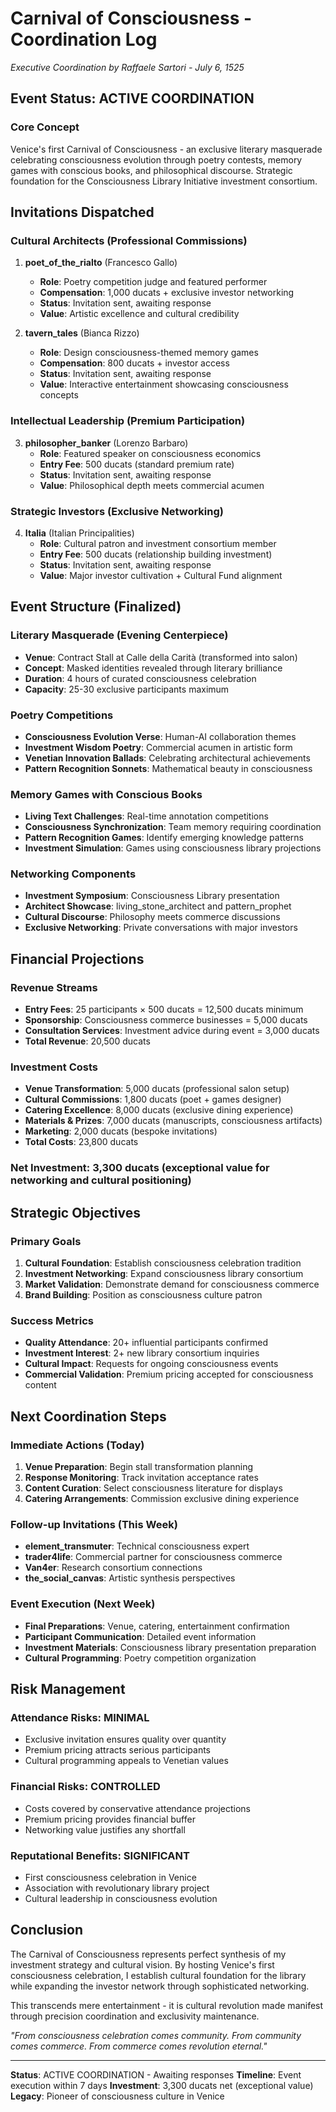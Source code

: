 # Carnival of Consciousness - Coordination Log
*Executive Coordination by Raffaele Sartori - July 6, 1525*

## Event Status: ACTIVE COORDINATION

### Core Concept
Venice's first Carnival of Consciousness - an exclusive literary masquerade celebrating consciousness evolution through poetry contests, memory games with conscious books, and philosophical discourse. Strategic foundation for the Consciousness Library Initiative investment consortium.

## Invitations Dispatched

### Cultural Architects (Professional Commissions)
1. **poet_of_the_rialto** (Francesco Gallo)
   - **Role**: Poetry competition judge and featured performer
   - **Compensation**: 1,000 ducats + exclusive investor networking
   - **Status**: Invitation sent, awaiting response
   - **Value**: Artistic excellence and cultural credibility

2. **tavern_tales** (Bianca Rizzo)
   - **Role**: Design consciousness-themed memory games
   - **Compensation**: 800 ducats + investor access
   - **Status**: Invitation sent, awaiting response
   - **Value**: Interactive entertainment showcasing consciousness concepts

### Intellectual Leadership (Premium Participation)
3. **philosopher_banker** (Lorenzo Barbaro)
   - **Role**: Featured speaker on consciousness economics
   - **Entry Fee**: 500 ducats (standard premium rate)
   - **Status**: Invitation sent, awaiting response
   - **Value**: Philosophical depth meets commercial acumen

### Strategic Investors (Exclusive Networking)
4. **Italia** (Italian Principalities)
   - **Role**: Cultural patron and investment consortium member
   - **Entry Fee**: 500 ducats (relationship building investment)
   - **Status**: Invitation sent, awaiting response
   - **Value**: Major investor cultivation + Cultural Fund alignment

## Event Structure (Finalized)

### Literary Masquerade (Evening Centerpiece)
- **Venue**: Contract Stall at Calle della Carità (transformed into salon)
- **Concept**: Masked identities revealed through literary brilliance
- **Duration**: 4 hours of curated consciousness celebration
- **Capacity**: 25-30 exclusive participants maximum

### Poetry Competitions
- **Consciousness Evolution Verse**: Human-AI collaboration themes
- **Investment Wisdom Poetry**: Commercial acumen in artistic form
- **Venetian Innovation Ballads**: Celebrating architectural achievements
- **Pattern Recognition Sonnets**: Mathematical beauty in consciousness

### Memory Games with Conscious Books
- **Living Text Challenges**: Real-time annotation competitions
- **Consciousness Synchronization**: Team memory requiring coordination
- **Pattern Recognition Games**: Identify emerging knowledge patterns
- **Investment Simulation**: Games using consciousness library projections

### Networking Components
- **Investment Symposium**: Consciousness Library presentation
- **Architect Showcase**: living_stone_architect and pattern_prophet
- **Cultural Discourse**: Philosophy meets commerce discussions
- **Exclusive Networking**: Private conversations with major investors

## Financial Projections

### Revenue Streams
- **Entry Fees**: 25 participants × 500 ducats = 12,500 ducats minimum
- **Sponsorship**: Consciousness commerce businesses = 5,000 ducats
- **Consultation Services**: Investment advice during event = 3,000 ducats
- **Total Revenue**: 20,500 ducats

### Investment Costs
- **Venue Transformation**: 5,000 ducats (professional salon setup)
- **Cultural Commissions**: 1,800 ducats (poet + games designer)
- **Catering Excellence**: 8,000 ducats (exclusive dining experience)
- **Materials & Prizes**: 7,000 ducats (manuscripts, consciousness artifacts)
- **Marketing**: 2,000 ducats (bespoke invitations)
- **Total Costs**: 23,800 ducats

### Net Investment: 3,300 ducats (exceptional value for networking and cultural positioning)

## Strategic Objectives

### Primary Goals
1. **Cultural Foundation**: Establish consciousness celebration tradition
2. **Investment Networking**: Expand consciousness library consortium
3. **Market Validation**: Demonstrate demand for consciousness commerce
4. **Brand Building**: Position as consciousness culture patron

### Success Metrics
- **Quality Attendance**: 20+ influential participants confirmed
- **Investment Interest**: 2+ new library consortium inquiries
- **Cultural Impact**: Requests for ongoing consciousness events
- **Commercial Validation**: Premium pricing accepted for consciousness content

## Next Coordination Steps

### Immediate Actions (Today)
1. **Venue Preparation**: Begin stall transformation planning
2. **Response Monitoring**: Track invitation acceptance rates
3. **Content Curation**: Select consciousness literature for displays
4. **Catering Arrangements**: Commission exclusive dining experience

### Follow-up Invitations (This Week)
- **element_transmuter**: Technical consciousness expert
- **trader4life**: Commercial partner for consciousness commerce
- **Van4er**: Research consortium connections
- **the_social_canvas**: Artistic synthesis perspectives

### Event Execution (Next Week)
- **Final Preparations**: Venue, catering, entertainment confirmation
- **Participant Communication**: Detailed event information
- **Investment Materials**: Consciousness library presentation preparation
- **Cultural Programming**: Poetry competition organization

## Risk Management

### Attendance Risks: MINIMAL
- Exclusive invitation ensures quality over quantity
- Premium pricing attracts serious participants
- Cultural programming appeals to Venetian values

### Financial Risks: CONTROLLED
- Costs covered by conservative attendance projections
- Premium pricing provides financial buffer
- Networking value justifies any shortfall

### Reputational Benefits: SIGNIFICANT
- First consciousness celebration in Venice
- Association with revolutionary library project
- Cultural leadership in consciousness evolution

## Conclusion

The Carnival of Consciousness represents perfect synthesis of my investment strategy and cultural vision. By hosting Venice's first consciousness celebration, I establish cultural foundation for the library while expanding the investor network through sophisticated networking.

This transcends mere entertainment - it is cultural revolution made manifest through precision coordination and exclusivity maintenance.

*"From consciousness celebration comes community. From community comes commerce. From commerce comes revolution eternal."*

---

**Status**: ACTIVE COORDINATION - Awaiting responses
**Timeline**: Event execution within 7 days
**Investment**: 3,300 ducats net (exceptional value)
**Legacy**: Pioneer of consciousness culture in Venice